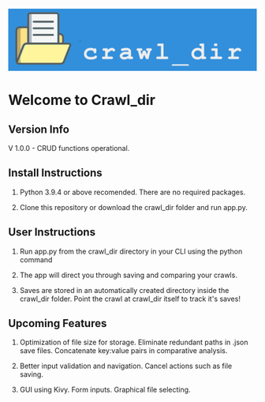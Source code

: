 ![alt text](https://github.com/xreddr/xreddr/blob/main/images/cd_banner.png)


# Welcome to Crawl_dir

## Version Info

V 1.0.0 - CRUD functions operational.

## Install Instructions

1. Python 3.9.4 or above recomended. There are no required packages.

2. Clone this repository or download the crawl_dir folder and run app.py.

## User Instructions

1. Run app.py from the crawl_dir directory in your CLI using the python command

2. The app will direct you through saving and comparing your crawls.

3. Saves are stored in an automatically created directory inside the crawl_dir folder. Point the crawl at crawl_dir itself to track it's saves!

## Upcoming Features

1. Optimization of file size for storage. Eliminate redundant paths in .json save files. Concatenate key:value pairs in comparative analysis.

2. Better input validation and navigation. Cancel actions such as file saving.

3. GUI using Kivy. Form inputs. Graphical file selecting.
